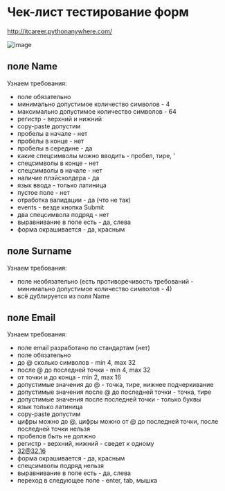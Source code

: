 # Чек-лист тестирование форм
http://itcareer.pythonanywhere.com/

![image](https://user-images.githubusercontent.com/105723411/223516336-f27fe8d3-c62b-4e09-ae4a-be1f65fef515.png)

## поле Name
Узнаем требования:
- поле обязательно
- минимально допустимое количество символов - 4
- максимально допустимое количество символов - 64
- регистр - верхний и нижний
- copy-paste допустим
- пробелы в начале - нет
- пробелы в конце - нет
- пробелы в середине - да
- какие спецсимволы можно вводить - пробел, тире, '
- спецсимволы в конце - нет
- спецсимволы в начале - нет
- наличие плэйсхолдера - да
- язык ввода - только латиница
- пустое поле - нет
- отработка валидации - да (что не так)
- events - везде кнопка Submit
- два спецсимвола подряд - нет
- выравнивание в поле есть - да, слева
- форма окрашивается - да, красным

## поле Surname
Узнаем требования:
- поле необязательно (есть противоречивость требований - минимально допустимое количество символов - 4)
- всё дублируется из поля Name

## поле Email
Узнаем требования:
- поле email разработано по стандартам (нет)
- поле обязательно
- до @ сколько символов - min 4, max 32 
- после @ до последней точки - min 4, max 32
- от точки и до конца - min 2, max 16
- допустимые значения до @ - точка, тире, нижнее подчеркивание
- допустимые значения после @ до последней точки - точка, тире
- допустимые значения после последней точки - только буквы
- язык только латиница
- copy-paste допустим
- цифры можно до @, цифры можно от @ до последней точки, после последней точки нельзя
- пробелов быть не должно
- регистр - верхний, нижний - сведет к одному
- 32@32.16
- форма окрашивается - да, красным
- спецсимволы подряд нельзя
- выравнивание в поле есть - да, слева
- переход в следующее поле - enter, tab, мышка
